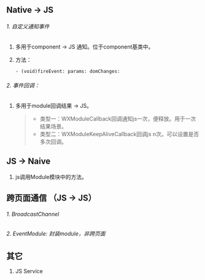 ## Native -> JS

###### 1. 自定义通知事件

1. 多用于component -> JS 通知。位于component基类中。
2. 方法：

	``- (void)fireEvent: params: domChanges:``
	
	
###### 2. 事件回调：

1. 多用于module回调结果 -> JS。

	> * 类型一：WXModuleCallback回调通知js一次，便释放。用于一次结果场景。
	> * 类型二：WXModuleKeepAliveCallback回调js n次。可以设置是否多次回调。
	
	
## JS -> Naive

1. js调用Module模块中的方法。


## 跨页面通信	（JS -> JS）

###### 1. BroadcastChannel
###### 2. EventModule: 封装module，非跨页面

## 其它

1. JS Service
